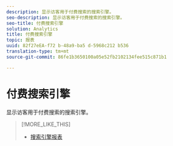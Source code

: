 ```yaml
---
description: 显示访客用于付费搜索的搜索引擎。
seo-description: 显示访客用于付费搜索的搜索引擎。
seo-title: 付费搜索引擎
solution: Analytics
title: 付费搜索引擎
topic: 报表
uuid: 82f27eEA-f72 b-48a9-ba5 d-5968c212 b536
translation-type: tm+mt
source-git-commit: 86fe1b3650100a05e52fb2102134fee515c871b1

---
```



# 付费搜索引擎

显示访客用于付费搜索的搜索引擎。

>[!MORE_LIKE_THIS]
>
>* [搜索引擎报表](/help/components/c-variables/dimensionslist/reports-search-engines.md)

